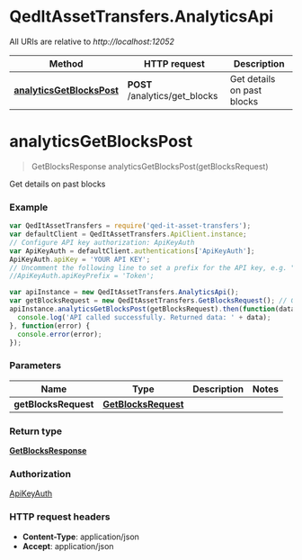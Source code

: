 # QedItAssetTransfers.AnalyticsApi

All URIs are relative to *http://localhost:12052*

Method | HTTP request | Description
------------- | ------------- | -------------
[**analyticsGetBlocksPost**](AnalyticsApi.md#analyticsGetBlocksPost) | **POST** /analytics/get_blocks | Get details on past blocks


<a name="analyticsGetBlocksPost"></a>
# **analyticsGetBlocksPost**
> GetBlocksResponse analyticsGetBlocksPost(getBlocksRequest)

Get details on past blocks

### Example
```javascript
var QedItAssetTransfers = require('qed-it-asset-transfers');
var defaultClient = QedItAssetTransfers.ApiClient.instance;
// Configure API key authorization: ApiKeyAuth
var ApiKeyAuth = defaultClient.authentications['ApiKeyAuth'];
ApiKeyAuth.apiKey = 'YOUR API KEY';
// Uncomment the following line to set a prefix for the API key, e.g. "Token" (defaults to null)
//ApiKeyAuth.apiKeyPrefix = 'Token';

var apiInstance = new QedItAssetTransfers.AnalyticsApi();
var getBlocksRequest = new QedItAssetTransfers.GetBlocksRequest(); // GetBlocksRequest | 
apiInstance.analyticsGetBlocksPost(getBlocksRequest).then(function(data) {
  console.log('API called successfully. Returned data: ' + data);
}, function(error) {
  console.error(error);
});

```

### Parameters

Name | Type | Description  | Notes
------------- | ------------- | ------------- | -------------
 **getBlocksRequest** | [**GetBlocksRequest**](GetBlocksRequest.md)|  | 

### Return type

[**GetBlocksResponse**](GetBlocksResponse.md)

### Authorization

[ApiKeyAuth](../README.md#ApiKeyAuth)

### HTTP request headers

 - **Content-Type**: application/json
 - **Accept**: application/json

